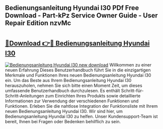 ## Bedienungsanleitung Hyundai I30 PDf Free Download - Part-kPz Service Owner Guide - User Repair Edition nzvMc

# <h2><a href="http://df25x6.blite.top/?on=Bedienungsanleitung+Hyundai+I30">🔗Download 👉🔴 Bedienungsanleitung Hyundai I30</a></h2>

[![Bedienungsanleitung Hyundai I30 new download](https://i.imgur.com/lujVjoI.png)](http://df25x6.blite.top/?on=Bedienungsanleitung+Hyundai+I30)
Willkommen zu einer neuen Erfahrung Dieses Benutzerhandbuch führt Sie in die einzigartigen Merkmale und Funktionen Ihres neuen Bedienungsanleitung Hyundai I30 ein. Um das Beste aus Ihrem Bedienungsanleitung Hyundai I30 herauszuholen, nehmen Sie sich bitte einen Moment Zeit, um dieses umfassende Benutzerhandbuch durchzulesen. Es enthält Schritt-für-Schritt-Anleitungen zum Einrichten Ihres Produkts sowie detaillierte Informationen zur Verwendung der verschiedenen Funktionen und Funktionen. Erleben Sie die nahtlose Integration der Funktionsliste mit Ihrem neuen Bedienungsanleitung Hyundai I30. Wir sind hier, um Bedienungsanleitung Hyundai I30 zu helfen. Unser Kundensupport-Team ist bereit, Ihnen bei Fragen oder Bedenken behilflich zu sein.
